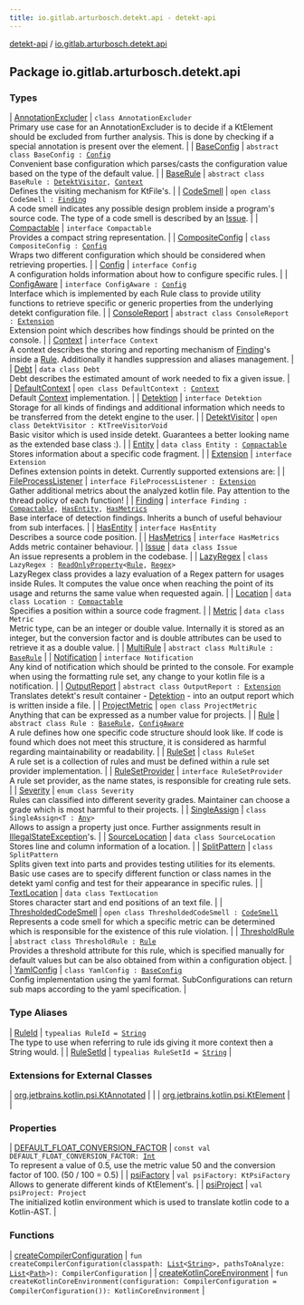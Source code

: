 ```yaml
---
title: io.gitlab.arturbosch.detekt.api - detekt-api
---
```


[detekt-api](../index.html) / [io.gitlab.arturbosch.detekt.api](./index.html)

## Package io.gitlab.arturbosch.detekt.api

### Types

| [AnnotationExcluder](-annotation-excluder/index.html) | `class AnnotationExcluder`<br>Primary use case for an AnnotationExcluder is to decide if a KtElement should be excluded from further analysis. This is done by checking if a special annotation is present over the element. |
| [BaseConfig](-base-config/index.html) | `abstract class BaseConfig : `[`Config`](-config/index.html)<br>Convenient base configuration which parses/casts the configuration value based on the type of the default value. |
| [BaseRule](-base-rule/index.html) | `abstract class BaseRule : `[`DetektVisitor`](-detekt-visitor/index.html)`, `[`Context`](-context/index.html)<br>Defines the visiting mechanism for KtFile's. |
| [CodeSmell](-code-smell/index.html) | `open class CodeSmell : `[`Finding`](-finding/index.html)<br>A code smell indicates any possible design problem inside a program's source code. The type of a code smell is described by an [Issue](-issue/index.html). |
| [Compactable](-compactable/index.html) | `interface Compactable`<br>Provides a compact string representation. |
| [CompositeConfig](-composite-config/index.html) | `class CompositeConfig : `[`Config`](-config/index.html)<br>Wraps two different configuration which should be considered when retrieving properties. |
| [Config](-config/index.html) | `interface Config`<br>A configuration holds information about how to configure specific rules. |
| [ConfigAware](-config-aware/index.html) | `interface ConfigAware : `[`Config`](-config/index.html)<br>Interface which is implemented by each Rule class to provide utility functions to retrieve specific or generic properties from the underlying detekt configuration file. |
| [ConsoleReport](-console-report/index.html) | `abstract class ConsoleReport : `[`Extension`](-extension/index.html)<br>Extension point which describes how findings should be printed on the console. |
| [Context](-context/index.html) | `interface Context`<br>A context describes the storing and reporting mechanism of [Finding](-finding/index.html)'s inside a [Rule](-rule/index.html). Additionally it handles suppression and aliases management. |
| [Debt](-debt/index.html) | `data class Debt`<br>Debt describes the estimated amount of work needed to fix a given issue. |
| [DefaultContext](-default-context/index.html) | `open class DefaultContext : `[`Context`](-context/index.html)<br>Default [Context](-context/index.html) implementation. |
| [Detektion](-detektion/index.html) | `interface Detektion`<br>Storage for all kinds of findings and additional information which needs to be transferred from the detekt engine to the user. |
| [DetektVisitor](-detekt-visitor/index.html) | `open class DetektVisitor : KtTreeVisitorVoid`<br>Basic visitor which is used inside detekt. Guarantees a better looking name as the extended base class :). |
| [Entity](-entity/index.html) | `data class Entity : `[`Compactable`](-compactable/index.html)<br>Stores information about a specific code fragment. |
| [Extension](-extension/index.html) | `interface Extension`<br>Defines extension points in detekt. Currently supported extensions are: |
| [FileProcessListener](-file-process-listener/index.html) | `interface FileProcessListener : `[`Extension`](-extension/index.html)<br>Gather additional metrics about the analyzed kotlin file. Pay attention to the thread policy of each function! |
| [Finding](-finding/index.html) | `interface Finding : `[`Compactable`](-compactable/index.html)`, `[`HasEntity`](-has-entity/index.html)`, `[`HasMetrics`](-has-metrics/index.html)<br>Base interface of detection findings. Inherits a bunch of useful behaviour from sub interfaces. |
| [HasEntity](-has-entity/index.html) | `interface HasEntity`<br>Describes a source code position. |
| [HasMetrics](-has-metrics/index.html) | `interface HasMetrics`<br>Adds metric container behaviour. |
| [Issue](-issue/index.html) | `data class Issue`<br>An issue represents a problem in the codebase. |
| [LazyRegex](-lazy-regex/index.html) | `class LazyRegex : `[`ReadOnlyProperty`](https://kotlinlang.org/api/latest/jvm/stdlib/kotlin.properties/-read-only-property/index.html)`<`[`Rule`](-rule/index.html)`, `[`Regex`](https://kotlinlang.org/api/latest/jvm/stdlib/kotlin.text/-regex/index.html)`>`<br>LazyRegex class provides a lazy evaluation of a Regex pattern for usages inside Rules. It computes the value once when reaching the point of its usage and returns the same value when requested again. |
| [Location](-location/index.html) | `data class Location : `[`Compactable`](-compactable/index.html)<br>Specifies a position within a source code fragment. |
| [Metric](-metric/index.html) | `data class Metric`<br>Metric type, can be an integer or double value. Internally it is stored as an integer, but the conversion factor and is double attributes can be used to retrieve it as a double value. |
| [MultiRule](-multi-rule/index.html) | `abstract class MultiRule : `[`BaseRule`](-base-rule/index.html) |
| [Notification](-notification/index.html) | `interface Notification`<br>Any kind of notification which should be printed to the console. For example when using the formatting rule set, any change to your kotlin file is a notification. |
| [OutputReport](-output-report/index.html) | `abstract class OutputReport : `[`Extension`](-extension/index.html)<br>Translates detekt's result container - [Detektion](-detektion/index.html) - into an output report which is written inside a file. |
| [ProjectMetric](-project-metric/index.html) | `open class ProjectMetric`<br>Anything that can be expressed as a number value for projects. |
| [Rule](-rule/index.html) | `abstract class Rule : `[`BaseRule`](-base-rule/index.html)`, `[`ConfigAware`](-config-aware/index.html)<br>A rule defines how one specific code structure should look like. If code is found which does not meet this structure, it is considered as harmful regarding maintainability or readability. |
| [RuleSet](-rule-set/index.html) | `class RuleSet`<br>A rule set is a collection of rules and must be defined within a rule set provider implementation. |
| [RuleSetProvider](-rule-set-provider/index.html) | `interface RuleSetProvider`<br>A rule set provider, as the name states, is responsible for creating rule sets. |
| [Severity](-severity/index.html) | `enum class Severity`<br>Rules can classified into different severity grades. Maintainer can choose a grade which is most harmful to their projects. |
| [SingleAssign](-single-assign/index.html) | `class SingleAssign<T : `[`Any`](https://kotlinlang.org/api/latest/jvm/stdlib/kotlin/-any/index.html)`>`<br>Allows to assign a property just once. Further assignments result in [IllegalStateException](https://kotlinlang.org/api/latest/jvm/stdlib/kotlin/-illegal-state-exception/index.html)'s. |
| [SourceLocation](-source-location/index.html) | `data class SourceLocation`<br>Stores line and column information of a location. |
| [SplitPattern](-split-pattern/index.html) | `class SplitPattern`<br>Splits given text into parts and provides testing utilities for its elements. Basic use cases are to specify different function or class names in the detekt yaml config and test for their appearance in specific rules. |
| [TextLocation](-text-location/index.html) | `data class TextLocation`<br>Stores character start and end positions of an text file. |
| [ThresholdedCodeSmell](-thresholded-code-smell/index.html) | `open class ThresholdedCodeSmell : `[`CodeSmell`](-code-smell/index.html)<br>Represents a code smell for which a specific metric can be determined which is responsible for the existence of this rule violation. |
| [ThresholdRule](-threshold-rule/index.html) | `abstract class ThresholdRule : `[`Rule`](-rule/index.html)<br>Provides a threshold attribute for this rule, which is specified manually for default values but can be also obtained from within a configuration object. |
| [YamlConfig](-yaml-config/index.html) | `class YamlConfig : `[`BaseConfig`](-base-config/index.html)<br>Config implementation using the yaml format. SubConfigurations can return sub maps according to the yaml specification. |

### Type Aliases

| [RuleId](-rule-id.html) | `typealias RuleId = `[`String`](https://kotlinlang.org/api/latest/jvm/stdlib/kotlin/-string/index.html)<br>The type to use when referring to rule ids giving it more context then a String would. |
| [RuleSetId](-rule-set-id.html) | `typealias RuleSetId = `[`String`](https://kotlinlang.org/api/latest/jvm/stdlib/kotlin/-string/index.html) |

### Extensions for External Classes

| [org.jetbrains.kotlin.psi.KtAnnotated](org.jetbrains.kotlin.psi.-kt-annotated/index.html) |  |
| [org.jetbrains.kotlin.psi.KtElement](org.jetbrains.kotlin.psi.-kt-element/index.html) |  |

### Properties

| [DEFAULT_FLOAT_CONVERSION_FACTOR](-d-e-f-a-u-l-t_-f-l-o-a-t_-c-o-n-v-e-r-s-i-o-n_-f-a-c-t-o-r.html) | `const val DEFAULT_FLOAT_CONVERSION_FACTOR: `[`Int`](https://kotlinlang.org/api/latest/jvm/stdlib/kotlin/-int/index.html)<br>To represent a value of 0.5, use the metric value 50 and the conversion factor of 100. (50 / 100 = 0.5) |
| [psiFactory](psi-factory.html) | `val psiFactory: KtPsiFactory`<br>Allows to generate different kinds of KtElement's. |
| [psiProject](psi-project.html) | `val psiProject: Project`<br>The initialized kotlin environment which is used to translate kotlin code to a Kotlin-AST. |

### Functions

| [createCompilerConfiguration](create-compiler-configuration.html) | `fun createCompilerConfiguration(classpath: `[`List`](https://kotlinlang.org/api/latest/jvm/stdlib/kotlin.collections/-list/index.html)`<`[`String`](https://kotlinlang.org/api/latest/jvm/stdlib/kotlin/-string/index.html)`>, pathsToAnalyze: `[`List`](https://kotlinlang.org/api/latest/jvm/stdlib/kotlin.collections/-list/index.html)`<`[`Path`](https://docs.oracle.com/javase/8/docs/api/java/nio/file/Path.html)`>): CompilerConfiguration` |
| [createKotlinCoreEnvironment](create-kotlin-core-environment.html) | `fun createKotlinCoreEnvironment(configuration: CompilerConfiguration = CompilerConfiguration()): KotlinCoreEnvironment` |

